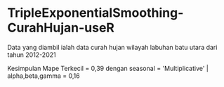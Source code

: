 # TripleExponentialSmoothing-CurahHujan-useR
Data yang diambil ialah data curah hujan wilayah labuhan batu utara dari tahun 2012-2021

Kesimpulan Mape Terkecil = 0,39 dengan seasonal = 'Multiplicative' | alpha,beta,gamma = 0,16
